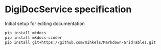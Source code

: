# DigiDocService specification

Initial setup for editing documentation

```bash
pip install mkdocs
pip install mkdocs-cinder
pip install git+https://github.com/mihkels/Markdown-GridTables.git
```
